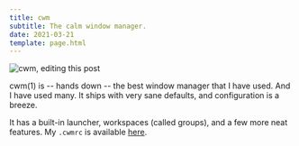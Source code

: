 ```yaml
---
title: cwm
subtitle: The calm window manager.
date: 2021-03-21
template: page.html
---
```


![cwm, editing this post](https://x.icyphox.sh/YjsAX.png)

cwm(1) is -- hands down -- the best window manager that I have used. And
I have used many. It ships with very sane defaults, and
configuration is a breeze.

It has a built-in launcher, workspaces (called groups), and a few more
neat features. My `.cwmrc` is available
[here](https://git.icyphox.sh/dotfiles/tree/home/.cwmrc).
